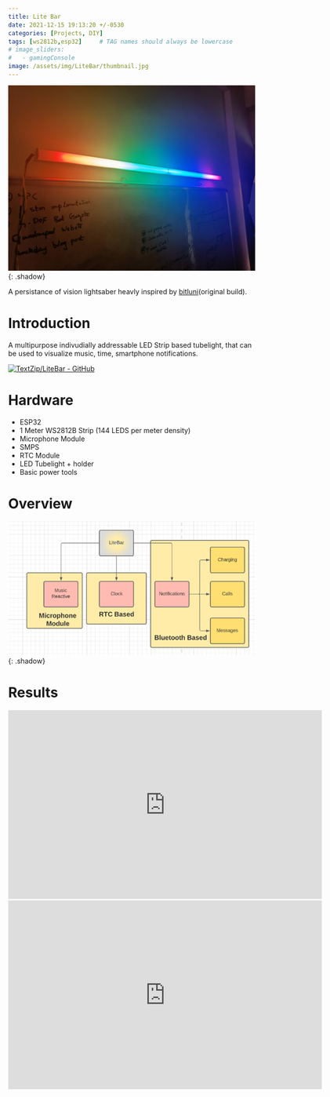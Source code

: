 ```yaml
---
title: Lite Bar
date: 2021-12-15 19:13:20 +/-0530
categories: [Projects, DIY]
tags: [ws2812b,esp32]     # TAG names should always be lowercase
# image_sliders:
#   - gamingConsole
image: /assets/img/LiteBar/thumbnail.jpg
---
```

![Image1](/assets/img/LiteBar/closeup.jpg){: .shadow}

A persistance of vision lightsaber heavly inspired by [bitluni](https://www.electromaker.io/project/view/pov-light-saber)(original build). 


# Introduction
A multipurpose indivudially addressable LED Strip based tubelight, that can be used to visualize music, time, smartphone notifications.

[![TextZip/LiteBar - GitHub](https://gh-card.dev/repos/TextZip/LiteBar.svg)](https://github.com/TextZip/LiteBar)


# Hardware
- ESP32
- 1 Meter WS2812B Strip (144 LEDS per meter density)
- Microphone Module
- SMPS
- RTC Module
- LED Tubelight + holder
- Basic power tools  

# Overview

![Image1](/assets/img/LiteBar/flowchart.png){: .shadow}


# Results

<iframe width="640" height="385" src="https://youtube.com/embed/wkdZ0ptcQeU" frameborder="0" allowfullscreen></iframe>


<iframe width="640" height="385" src="https://youtube.com/embed/_GdPxGN2Kls" frameborder="0" allowfullscreen></iframe>


